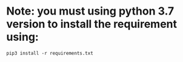 # Note: you must using python 3.7 version to install the requirement using:

<pre><code>pip3 install -r requirements.txt</code></pre>
